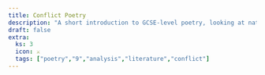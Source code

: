 ```yaml
---
title: Conflict Poetry
description: "A short introduction to GCSE-level poetry, looking at nature, power and conflict."
draft: false
extra:
  ks: 3
  icon: ⚔
  tags: ["poetry","9","analysis","literature","conflict"]
---
```

